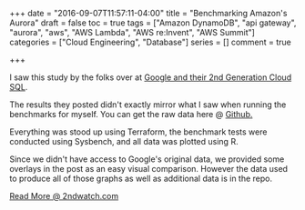 +++
date = "2016-09-07T11:57:11-04:00"
title = "Benchmarking Amazon's Aurora"
draft = false
toc = true
tags = ["Amazon DynamoDB", "api gateway", "aurora", "aws", "AWS Lambda", "AWS re:Invent", "AWS Summit"]
categories = ["Cloud Engineering", "Database"]
series = []
comment = true

+++


I saw this study by the folks over at [Google and their 2nd Generation Cloud SQL](https://cloudplatform.googleblog.com/2016/08/Cloud-SQL-Second-Generation-performance-and-feature-deep-dive.html).

The results they posted didn't exactly mirror what I saw when running the benchmarks for myself.
You can get the raw data here @ [Github.](https://github.com/2ndWatch/aurora_benchmark)

Everything was stood up using Terraform, the benchmark tests were conducted using Sysbench, and all data was plotted using R.


Since we didn't have access to Google's original data, we provided some overlays in the post as an easy visual comparison. However the data used to produce all of those graphs as well as additional data is in the repo.

[Read More @ 2ndwatch.com](http://2ndwatch.com/blog/benchmarking-amazon-aurora/)
